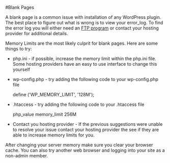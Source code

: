 #Blank Pages

A blank page is a common issue with installation of any WordPress plugin. The best place to figure out what is wrong is to view your error\_log. To find the error log you will either need an [FTP program](https://www.buddyboss.com/resources/docs/getting-started/installation/#manual-installation) or contact your hosting provider for additional details.

Memory Limits are the most likely culprit for blank pages. Here are some things to try:

*   php.ini - if possible, increase the memory limit within the php.ini file. Some hosting providers have an easy to use interface to change this yourself
*   wp-config.php - try adding the following code to your wp-config.php file

    define ('WP_MEMORY_LIMIT', '128M');

*   .htaccess - try adding the following code to your .htaccess file

    php_value memory_limit 256M

*   Contact you hosting provider - If the previous suggestions were unable to resolve your issue contact your hosting provider the see if they are able to increase memory limits for you.

After changing your server memory make sure you clear your browser cache. You can also try another web browser and logging into your site as a non-admin member.